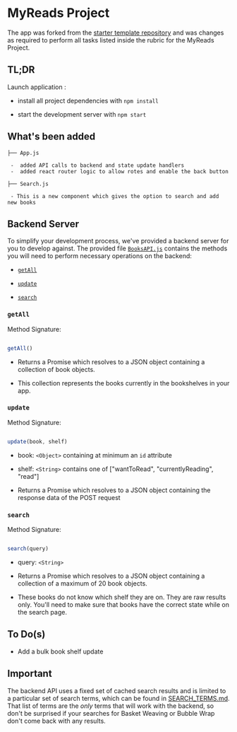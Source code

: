 
# MyReads Project

  

The app was forked from the [starter template repository](https://github.com/andreony/reactnd-project-myreads-starter) and was changes as required to perform all tasks listed inside the rubric for the MyReads Project.
  

## TL;DR

  

Launch application :  

* install all project dependencies with `npm install`

* start the development server with `npm start`
  

## What's been added 

```
├── App.js 

 -  added API calls to backend and state update handlers
 -  added react router logic to allow rotes and enable the back button 

├── Search.js

 - This is a new component which gives the option to search and add new books
```


  

## Backend Server

  

To simplify your development process, we've provided a backend server for you to develop against. The provided file [`BooksAPI.js`](src/BooksAPI.js) contains the methods you will need to perform necessary operations on the backend:

  

*  [`getAll`](#getall)

*  [`update`](#update)

*  [`search`](#search)

  

### `getAll`

  

Method Signature:

  

```js

getAll()

```

  

* Returns a Promise which resolves to a JSON object containing a collection of book objects.

* This collection represents the books currently in the bookshelves in your app.

  

### `update`

  

Method Signature:

  

```js

update(book, shelf)

```

  

* book: `<Object>` containing at minimum an `id` attribute

* shelf: `<String>` contains one of ["wantToRead", "currentlyReading", "read"]

* Returns a Promise which resolves to a JSON object containing the response data of the POST request

  

### `search`

  

Method Signature:

  

```js

search(query)

```

  

* query: `<String>`

* Returns a Promise which resolves to a JSON object containing a collection of a maximum of 20 book objects.

* These books do not know which shelf they are on. They are raw results only. You'll need to make sure that books have the correct state while on the search page.

## To Do(s)

 - Add a bulk book shelf update

## Important

The backend API uses a fixed set of cached search results and is limited to a particular set of search terms, which can be found in [SEARCH_TERMS.md](SEARCH_TERMS.md). That list of terms are the _only_ terms that will work with the backend, so don't be surprised if your searches for Basket Weaving or Bubble Wrap don't come back with any results.

 
